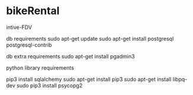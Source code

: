 # bikeRental
intive-FDV


db requirements
sudo apt-get update
sudo apt-get install postgresql postgresql-contrib

db extra requirements
sudo apt-get install pgadmin3

python library requirements

pip3 install sqlalchemy
sudo apt-get install pip3
sudo apt-get install libpq-dev
sudo pip3 install psycopg2
